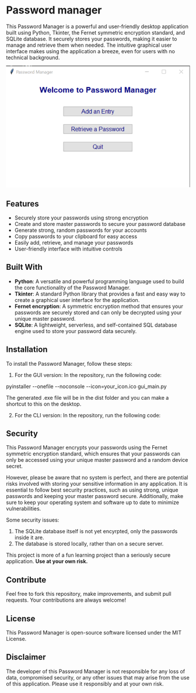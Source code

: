 # Password manager

This Password Manager is a powerful and user-friendly desktop application built using Python, Tkinter, the Fernet symmetric encryption standard, and SQLite database. It securely stores your passwords, making it easier to manage and retrieve them when needed. The intuitive graphical user interface makes using the application a breeze, even for users with no technical background.

![Main window](img/main_window.png 'Main Window')

## Features

* Securely store your passwords using strong encryption
* Create and store master passwords to secure your password database
* Generate strong, random passwords for your accounts
* Copy passwords to your clipboard for easy access
* Easily add, retrieve, and manage your passwords
* User-friendly interface with intuitive controls

## Built With

* **Python**: A versatile and powerful programming language used to build the core functionality of the Password Manager.
* **Tkinter**: A standard Python library that provides a fast and easy way to create a graphical user interface for the application.
* **Fernet encryption**: A symmetric encryption method that ensures your passwords are securely stored and can only be decrypted using your unique master password.
* **SQLite**: A lightweight, serverless, and self-contained SQL database engine used to store your password data securely.

## Installation

To install the Password Manager, follow these steps:

1. For the GUI version:
In the repository, run the following code:

pyinstaller --onefile --noconsole --icon=your_icon.ico gui_main.py

The generated .exe file will be in the dist folder and you can make a shortcut to this on the desktop.

2. For the CLI version:
In the repository, run the following code:


## Security 

This Password Manager encrypts your passwords using the Fernet symmetric encryption standard, which ensures that your passwords can only be accessed using your unique master password and a random device secret. 

However, please be aware that no system is perfect, and there are potential risks involved with storing your sensitive information in any application. It is essential to follow best security practices, such as using strong, unique passwords and keeping your master password secure. Additionally, make sure to keep your operating system and software up to date to minimize vulnerabilities. 

Some security issues: 
1. The SQLite database itself is not yet encyrpted, only the passwords inside it are. 
2. The database is stored locally, rather than on a secure server.

This project is more of a fun learning project than a seriously secure application. **Use at your own risk.**

## Contribute
Feel free to fork this repository, make improvements, and submit pull requests. Your contributions are always welcome!

## License
This Password Manager is open-source software licensed under the MIT License.

## Disclaimer
The developer of this Password Manager is not responsible for any loss of data, compromised security, or any other issues that may arise from the use of this application. Please use it responsibly and at your own risk.
